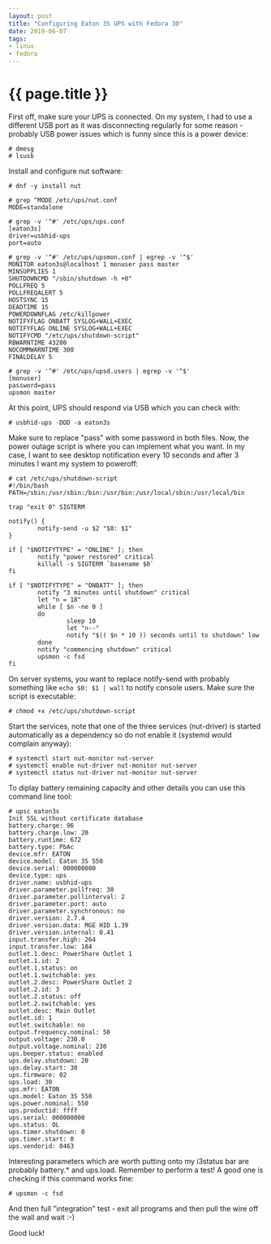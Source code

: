 ```yaml
---
layout: post
title: "Configuring Eaton 3S UPS with Fedora 30"
date: 2019-06-07
tags:
- linux
- fedora
---
```

{{ page.title }}
================

First off, make sure your UPS is connected. On my system, I had to use a
different USB port as it was disconnecting regularly for some reason - probably
USB power issues which is funny since this is a power device:

    # dmesg
    # lsusb

Install and configure nut software:

    # dnf -y install nut

    # grep ^MODE /etc/ups/nut.conf
    MODE=standalone

    # grep -v '^#' /etc/ups/ups.conf
    [eaton3s]
    driver=usbhid-ups
    port=auto

    # grep -v '^#' /etc/ups/upsmon.conf | egrep -v '^$'
    MONITOR eaton3s@localhost 1 monuser pass master
    MINSUPPLIES 1
    SHUTDOWNCMD "/sbin/shutdown -h +0"
    POLLFREQ 5
    POLLFREQALERT 5
    HOSTSYNC 15
    DEADTIME 15
    POWERDOWNFLAG /etc/killpower
    NOTIFYFLAG ONBATT SYSLOG+WALL+EXEC
    NOTIFYFLAG ONLINE SYSLOG+WALL+EXEC
    NOTIFYCMD "/etc/ups/shutdown-script"
    RBWARNTIME 43200
    NOCOMMWARNTIME 300
    FINALDELAY 5

    # grep -v '^#' /etc/ups/upsd.users | egrep -v '^$'
    [monuser]
    password=pass
    upsmon master

At this point, UPS should respond via USB which you can check with:

    # usbhid-ups -DDD -a eaton3s

Make sure to replace "pass" with some password in both files. Now, the power
outage script is where you can implement what you want. In my case, I want to
see desktop notification every 10 seconds and after 3 minutes I want my system
to poweroff:

    # cat /etc/ups/shutdown-script
    #!/bin/bash
    PATH=/sbin:/usr/sbin:/bin:/usr/bin:/usr/local/sbin:/usr/local/bin

    trap "exit 0" SIGTERM

    notify() {
            notify-send -u $2 "$0: $1"
    }

    if [ "$NOTIFYTYPE" = "ONLINE" ]; then
            notify "power restored" critical
            killall -s SIGTERM `basename $0`
    fi

    if [ "$NOTIFYTYPE" = "ONBATT" ]; then
            notify "3 minutes until shutdown" critical
            let "n = 18"
            while [ $n -ne 0 ]
            do
                    sleep 10
                    let "n--"
                    notify "$(( $n * 10 )) seconds until to shutdown" low
            done
            notify "commencing shutdown" critical
            upsmon -c fsd
    fi

On server systems, you want to replace notify-send with probably something like
`echo $0: $1 | wall` to notify console users. Make sure the script is
executable:

    # chmod +x /etc/ups/shutdown-script

Start the services, note that one of the three services (nut-driver) is started
automatically as a dependency so do not enable it (systemd would complain
anyway):

    # systemctl start nut-monitor nut-server
    # systemctl enable nut-driver nut-monitor nut-server
    # systemctl status nut-driver nut-monitor nut-server

To diplay battery remaining capacity and other details you can use this command line tool:

    # upsc eaton3s
    Init SSL without certificate database
    battery.charge: 96
    battery.charge.low: 20
    battery.runtime: 672
    battery.type: PbAc
    device.mfr: EATON
    device.model: Eaton 3S 550
    device.serial: 000000000
    device.type: ups
    driver.name: usbhid-ups
    driver.parameter.pollfreq: 30
    driver.parameter.pollinterval: 2
    driver.parameter.port: auto
    driver.parameter.synchronous: no
    driver.version: 2.7.4
    driver.version.data: MGE HID 1.39
    driver.version.internal: 0.41
    input.transfer.high: 264
    input.transfer.low: 184
    outlet.1.desc: PowerShare Outlet 1
    outlet.1.id: 2
    outlet.1.status: on
    outlet.1.switchable: yes
    outlet.2.desc: PowerShare Outlet 2
    outlet.2.id: 3
    outlet.2.status: off
    outlet.2.switchable: yes
    outlet.desc: Main Outlet
    outlet.id: 1
    outlet.switchable: no
    output.frequency.nominal: 50
    output.voltage: 230.0
    output.voltage.nominal: 230
    ups.beeper.status: enabled
    ups.delay.shutdown: 20
    ups.delay.start: 30
    ups.firmware: 02
    ups.load: 30
    ups.mfr: EATON
    ups.model: Eaton 3S 550
    ups.power.nominal: 550
    ups.productid: ffff
    ups.serial: 000000000
    ups.status: OL
    ups.timer.shutdown: 0
    ups.timer.start: 0
    ups.vendorid: 0463

Interesting parameters which are worth putting onto my i3status bar are
probably battery.* and ups.load. Remember to perform a test! A good one is
checking if this command works fine:

    # upsmon -c fsd

And then full "integration" test - exit all programs and then pull the wire off the wall and wait :-)

Good luck!
